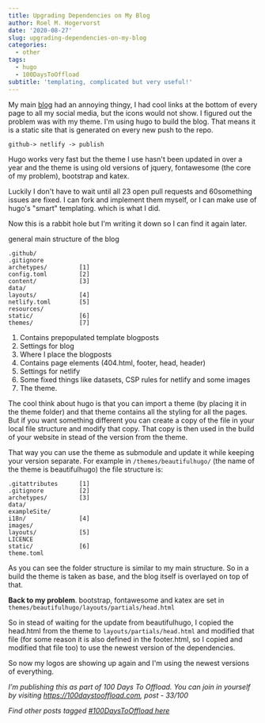 ```yaml
---
title: Upgrading Dependencies on My Blog
author: Roel M. Hogervorst
date: '2020-08-27'
slug: upgrading-dependencies-on-my-blog
categories:
  - other
tags:
  - hugo
  - 100DaysToOffload
subtitle: 'templating, complicated but very useful!'
---
```

My main [blog](https://blog.rmhogervorst.nl) had an annoying thingy, I had cool links at the bottom of every page to all my social media, but the icons would not show. I figured out the problem was with my theme. I'm using hugo to build the blog. That means it is a static site that is generated on every new push to the repo. 

`github-> netlify -> publish`

Hugo works very fast but the theme I use hasn't been updated in over a year
and the theme is using old versions of jquery, fontawesome (the core of my problem), bootstrap and katex. 

Luckily I don't have to wait until all 23 open pull requests and 60something issues are fixed. I can fork and implement them myself, or
I can make use of hugo's "smart" templating. which is what I did.

Now this is a rabbit hole but I'm writing it down so I can find it again later.

general main structure of the blog

```
.github/
.gitignore
archetypes/         [1]
config.toml         [2]
content/            [3]
data/
layouts/            [4]
netlify.toml        [5]
resources/
static/             [6]
themes/             [7]
```

1. Contains prepopulated template blogposts
2. Settings for blog
3. Where I place the blogposts
4. Contains page elements (404.html, footer, head, header)
5. Settings for netlify
6. Some fixed things like datasets, CSP rules for netlify and some images
7. The theme. 

The cool think about hugo is that you can import a theme (by placing it in
the theme folder) and that theme contains all the styling for all the pages. But if you want something different you can create a copy of the file in your local file structure and modify that copy. That copy is then used in the build of your website in stead of the version from the theme. 

That way you can use the theme as submodule and update it while keeping your version separate. For example in 
`/themes/beautifulhugo/` (the name of the theme is beautifulhugo) the file structure is:

```
.gitattributes      [1]
.gitignore          [2]
archetypes/         [3]
data/
exampleSite/
i18n/               [4]
images/
layouts/            [5]
LICENCE
static/             [6]
theme.toml
```

As you can see the folder structure is similar to my main structure.
So in a build the theme is taken as base, and the blog itself is overlayed on top of that. 


**Back to my problem**. bootstrap, fontawesome and katex are set in `themes/beautifulhugo/layouts/partials/head.html`

So in stead of waiting for the update from beautifulhugo, I copied the head.html from the theme to `layouts/partials/head.html` and modified that file (for some reason it is also defined in the footer.html, so I copied and modified that file too) to use the newest version of the dependencies. 

So now my logos are showing up again and I'm using the newest versions of everything.


*I’m publishing this as part of 100 Days To Offload. You can join in yourself by visiting https://100daystooffload.com, post - 33/100*

*Find other posts tagged  [#100DaysToOffload here](https://notes.rmhogervorst.nl/tags/100DaysToOffload/)*
